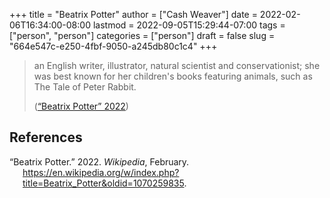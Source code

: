 +++
title = "Beatrix Potter"
author = ["Cash Weaver"]
date = 2022-02-06T16:34:00-08:00
lastmod = 2022-09-05T15:29:44-07:00
tags = ["person", "person"]
categories = ["person"]
draft = false
slug = "664e547c-e250-4fbf-9050-a245db80c1c4"
+++

> an English writer, illustrator, natural scientist and conservationist; she was best known for her children's books featuring animals, such as The Tale of Peter Rabbit.
>
> (<a href="#citeproc_bib_item_1">“Beatrix Potter” 2022</a>)

## References

<style>.csl-entry{text-indent: -1.5em; margin-left: 1.5em;}</style><div class="csl-bib-body">
  <div class="csl-entry"><a id="citeproc_bib_item_1"></a>“Beatrix Potter.” 2022. <i>Wikipedia</i>, February. <a href="https://en.wikipedia.org/w/index.php?title=Beatrix_Potter&oldid=1070259835">https://en.wikipedia.org/w/index.php?title=Beatrix_Potter&#38;oldid=1070259835</a>.</div>
</div>
